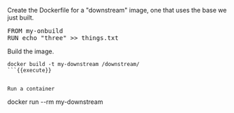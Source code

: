 Create the Dockerfile for a "downstream" image, one that uses the base we just built.
<pre class="file" data-filename="downstream/Dockerfile" data-target="replace">
FROM my-onbuild
RUN echo "three" >> things.txt
</pre>


Build the image.
```
docker build -t my-downstream /downstream/
```{{execute}}


Run a container
```
docker run --rm my-downstream
```{{execute}}